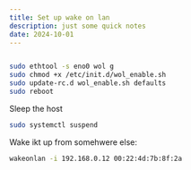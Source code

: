 ```yaml
---
title: Set up wake on lan
description: just some quick notes
date: 2024-10-01
---
```


```bash

sudo ethtool -s eno0 wol g
sudo chmod +x /etc/init.d/wol_enable.sh
sudo update-rc.d wol_enable.sh defaults
sudo reboot
```

Sleep the host
```bash
sudo systemctl suspend
```

Wake ikt up from somehwere else:

```bash
wakeonlan -i 192.168.0.12 00:22:4d:7b:8f:2a
```
